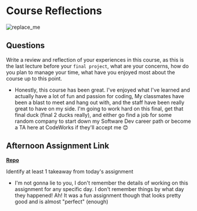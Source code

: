 # Course Reflections

![replace_me](https://codeworks.blob.core.windows.net/public/assets/img/illustrations/placeholder.svg)

## Questions

Write a review and reflection of your experiences in this course, as this is the last lecture before your `final project`, what are your concerns, how do you plan to manage your time, what have you enjoyed most about the course up to this point.

- Honestly, this course has been great. I've enjoyed what I've learned and actually have a lot of fun and passion for coding, My classmates have been a blast to meet and hang out with, and the staff have been really great to have on my side. I'm going to work hard on this final, get that final duck (final 2 ducks really), and either go find a job for some random company to start down my Software Dev career path or become a TA here at CodeWorks if they'll accept me 😊

## Afternoon Assignment Link

**[Repo](https://github.com/TheOneTrueRy/AllSpice)**

Identify at least 1 takeaway from today's assignment

- I'm not gonna lie to you, I don't remember the details of working on this assignment for any specific day. I don't remember things by what day they happened! Ah! It was a fun assignment though that looks pretty good and is almost "perfect" (enough)
